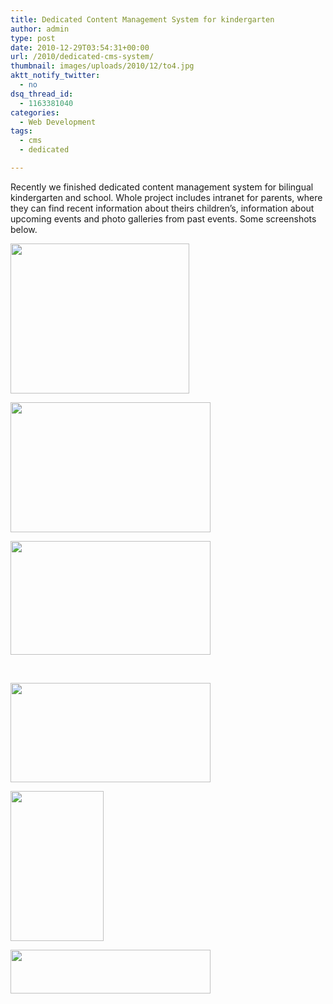 ```yaml
---
title: Dedicated Content Management System for kindergarten
author: admin
type: post
date: 2010-12-29T03:54:31+00:00
url: /2010/dedicated-cms-system/
thumbnail: images/uploads/2010/12/to4.jpg
aktt_notify_twitter:
  - no
dsq_thread_id:
  - 1163381040
categories:
  - Web Development
tags:
  - cms
  - dedicated

---
```

Recently we finished dedicated content management system for bilingual kindergarten and school. Whole project includes intranet for parents, where they can find recent information about theirs children&#8217;s, information about upcoming events and photo galleries from past events. Some screenshots below.  


<div id='gallery-4' class='gallery galleryid-132 gallery-columns-3 gallery-size-thumbnail'>
  <dl class='gallery-item'>
    <dt class='gallery-icon landscape'>
      <a href='https://www.spidersoft.com.au/wp-content/uploads/2010/12/teczowy.jpg' title="" data-rl_title="" class="rl-gallery-link" data-rl_caption="" data-rel="lightbox-gallery-4"><img width="286" height="240" src="https://www.spidersoft.com.au/wp-content/uploads/2010/12/teczowy-286x240.jpg" class="attachment-thumbnail size-thumbnail" alt="" loading="lazy" srcset="https://www.spidersoft.com.au/wp-content/uploads/2010/12/teczowy-286x240.jpg 286w,images/uploads/2010/12/teczowy-501x420.jpg 501w,images/uploads/2010/12/teczowy.jpg 600w" sizes="(max-width: 286px) 100vw, 286px" /></a>
    </dt>
  </dl>
  
  <dl class='gallery-item'>
    <dt class='gallery-icon landscape'>
      <a href='https://www.spidersoft.com.au/wp-content/uploads/2010/12/to2.jpg' title="" data-rl_title="" class="rl-gallery-link" data-rl_caption="" data-rel="lightbox-gallery-4"><img width="320" height="208" src="https://www.spidersoft.com.au/wp-content/uploads/2010/12/to2-320x208.jpg" class="attachment-thumbnail size-thumbnail" alt="" loading="lazy" srcset="https://www.spidersoft.com.au/wp-content/uploads/2010/12/to2-320x208.jpg 320w,images/uploads/2010/12/to2-560x364.jpg 560w,images/uploads/2010/12/to2.jpg 1010w" sizes="(max-width: 320px) 100vw, 320px" /></a>
    </dt>
  </dl>
  
  <dl class='gallery-item'>
    <dt class='gallery-icon landscape'>
      <a href='https://www.spidersoft.com.au/wp-content/uploads/2010/12/to4.jpg' title="" data-rl_title="" class="rl-gallery-link" data-rl_caption="" data-rel="lightbox-gallery-4"><img width="320" height="182" src="https://www.spidersoft.com.au/wp-content/uploads/2010/12/to4-320x182.jpg" class="attachment-thumbnail size-thumbnail" alt="" loading="lazy" srcset="https://www.spidersoft.com.au/wp-content/uploads/2010/12/to4-320x182.jpg 320w,images/uploads/2010/12/to4-560x319.jpg 560w,images/uploads/2010/12/to4.jpg 800w" sizes="(max-width: 320px) 100vw, 320px" /></a>
    </dt>
  </dl>
  
  <br style="clear: both" />
  
  <dl class='gallery-item'>
    <dt class='gallery-icon landscape'>
      <a href='https://www.spidersoft.com.au/wp-content/uploads/2010/12/to3.jpg' title="" data-rl_title="" class="rl-gallery-link" data-rl_caption="" data-rel="lightbox-gallery-4"><img width="320" height="159" src="https://www.spidersoft.com.au/wp-content/uploads/2010/12/to3-320x159.jpg" class="attachment-thumbnail size-thumbnail" alt="" loading="lazy" srcset="https://www.spidersoft.com.au/wp-content/uploads/2010/12/to3-320x159.jpg 320w,images/uploads/2010/12/to3-560x278.jpg 560w,images/uploads/2010/12/to3.jpg 657w" sizes="(max-width: 320px) 100vw, 320px" /></a>
    </dt>
  </dl>
  
  <dl class='gallery-item'>
    <dt class='gallery-icon portrait'>
      <a href='https://www.spidersoft.com.au/wp-content/uploads/2010/12/to5.png' title="" data-rl_title="" class="rl-gallery-link" data-rl_caption="" data-rel="lightbox-gallery-4"><img width="149" height="240" src="https://www.spidersoft.com.au/wp-content/uploads/2010/12/to5-149x240.png" class="attachment-thumbnail size-thumbnail" alt="" loading="lazy" srcset="https://www.spidersoft.com.au/wp-content/uploads/2010/12/to5-149x240.png 149w,images/uploads/2010/12/to5.png 193w" sizes="(max-width: 149px) 100vw, 149px" /></a>
    </dt>
  </dl>
  
  <dl class='gallery-item'>
    <dt class='gallery-icon landscape'>
      <a href='https://www.spidersoft.com.au/wp-content/uploads/2010/12/to1.png' title="" data-rl_title="" class="rl-gallery-link" data-rl_caption="" data-rel="lightbox-gallery-4"><img width="320" height="70" src="https://www.spidersoft.com.au/wp-content/uploads/2010/12/to1-320x70.png" class="attachment-thumbnail size-thumbnail" alt="" loading="lazy" srcset="https://www.spidersoft.com.au/wp-content/uploads/2010/12/to1-320x70.png 320w,images/uploads/2010/12/to1-560x123.png 560w,images/uploads/2010/12/to1.png 751w" sizes="(max-width: 320px) 100vw, 320px" /></a>
    </dt>
  </dl>
  
  <br style="clear: both" />
</div>